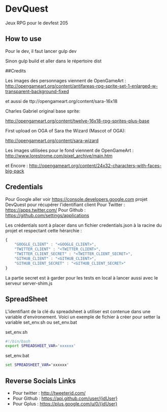 # DevQuest
Jeux RPG pour le devfest 205

## How to use

Pour le dev, il faut lancer gulp dev

Sinon gulp build et aller dans le répertoire dist

##Credits 

Les images des personnages viennent de OpenGameArt : http://opengameart.org/content/antifareas-rpg-sprite-set-1-enlarged-w-transparent-background-fixed

et aussi de  ttp://opengameart.org/content/sara-16x18

Charles Gabriel original base sprite:

http://opengameart.org/content/twelve-16x18-rpg-sprites-plus-base

First upload on OGA of Sara the Wizard (Mascot of OGA):

http://opengameart.org/content/sara-wizard

Les images utilisées pour le fond viennent de OpenGameArt : http://www.lorestrome.com/pixel_archive/main.htm

et Encore : http://opengameart.org/content/24x32-characters-with-faces-big-pack


## Credentials 
Pour Google aller voir https://console.developers.google.com projet DevQuest pour récupérer l'identifiant client
Pour Twitter : https://apps.twitter.com/
Pour Github : https://github.com/settings/applications

Les crédentials sont à placer dans un fichier credentials.json à la racine du projet et respectant cette hérarchie : 
```javascript
{
    "GOOGLE_CLIENT" : "<GOOGLE_CLIENT>",
    "TWITTER_CLIENT" : "<TWITTER_CLIENT>",
    "TWITTER_CLIENT_SECRET" : "<TWITTER_CLIENT_SECRET>",
    "GITHUB_CLIENT" : "<GITHUB_CLIENT>",
    "GITHUB_CLIENT_SECRET" : "<GITHUB_CLIENT_SECRET>"
}
```

La partie secret est à garder pour les tests en local à lancer aussi avec le serveur server-shim.js

## SpreadSheet
L'identifiant de la clé du spreadsheet à utiliser est contenue dans une variable d'environement. Voici un exemple de fichier à créer pour setter la variable  set_env.sh ou set_env.bat

set_env.sh
```sh
#!/bin/bash
export SPREADSHEET_VAR='xxxxxx'
```

set_env.bat
```bat
set SPREADSHEET_VAR='xxxxxx'
```


## Reverse Socials Links 

 * Pour twitter : http://tweeterid.com/
 * Pour Github : https://api.github.com/user/{idUser}
 * Pour Gplus : https://plus.google.com/u/0/{idUser}